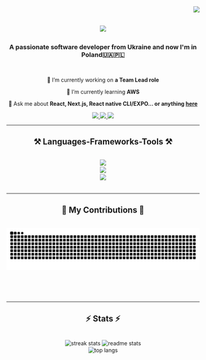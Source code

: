 <img align="right" src="https://visitor-badge.laobi.icu/badge?page_id=oleksandr-pidhorodetskyi.oleksandr-pidhorodetskyi" />

<h1 align="center">
    <img src="https://readme-typing-svg.herokuapp.com/?font=Righteous&size=35&center=true&vCenter=true&color=F78756FF&width=500&height=70&duration=4000&lines=Hi+There!+👋;+I'm+Oleksandr+Pidhorodetskyi!;" />
</h1>

<h3 align="center">A passionate software developer from Ukraine and now I'm in Poland🇺🇦🇵🇱</h3>

<br/>

<div align="center">
 
 🔭 I’m currently working on **a Team Lead role**
 
 🌱 I’m currently learning **AWS**

💬 Ask me about **React, Next.js, React native CLI/EXPO... or anything [here](https://github.com/oleksandr-pidhorodetskyi/oleksandr-pidhorodetskyi/issues)**

 </div>
 
<div align="center"> 
  <a href="mailto:s.pidgorodetsky@gmail.com">
    <img src="https://img.shields.io/badge/Gmail-333333?style=for-the-badge&logo=gmail&logoColor=red" />
  </a>
  <a href="https://www.linkedin.com/in/oleksandr-pidhorodetskyi-170715247/" target="_blank">
    <img src="https://img.shields.io/badge/LinkedIn-0077B5?style=for-the-badge&logo=linkedin&logoColor=white" target="_blank" />
  </a>
  <a href="https://github.com/oleksandr-pidhorodetskyi" target="_blank">
     <img src="https://img.shields.io/badge/Portfolio-FF5722?style=for-the-badge&logo=todoist&logoColor=white" target="_blank" />
  </a>
</div>

 <hr/>
 
<h2 align="center">⚒️ Languages-Frameworks-Tools ⚒️</h2>
<br/>
<div align="center">
    <img src="https://skillicons.dev/icons?i=yarn,npm,pnpm" /><br>
    <img src="https://skillicons.dev/icons?i=github,gitlab,bitbucket,vscode,idea,webstorm,postman,figma" /><br>
    <img src="https://skillicons.dev/icons?i=html,css,react,nextjs,redux,javascript,typescript,bootstrap,mui,tailwind,nodejs,express,firebase,mongodb" />
</div>

<br/>
<hr/>

<div align="center">
  <h2>🐍 My Contributions 🐍</h2>
  <br>
  <img alt="snake eating my contributions" src="https://raw.githubusercontent.com/oleksandr-pidhorodetskyi/oleksandr-pidhorodetskyi/output/github-contribution-grid-snake.svg" />
  
  <br/><br/><br/>
</div>

<hr/>

<h2 align="center">⚡ Stats ⚡</h2>
<br>
<div align=center>
  <img width=390 src="https://streak-stats.demolab.com/?user=oleksandr-pidhorodetskyi&count_private=true&theme=react&border_radius=10" alt="streak stats"/>
  <img width=390 src="https://github-readme-stats.vercel.app/api?username=oleksandr-pidhorodetskyi&count_private=true&show_icons=true&theme=react&rank_icon=github&border_radius=10" alt="readme stats" />
  <br/>
  <img width=325 align="center" src="https://github-readme-stats.vercel.app/api/top-langs/?username=oleksandr-pidhorodetskyi&hide=HTML&langs_count=8&layout=compact&theme=react&border_radius=10&size_weight=0.5&count_weight=0.5&exclude_repo=github-readme-stats" alt="top langs" />
</div>

<br/><br/>

